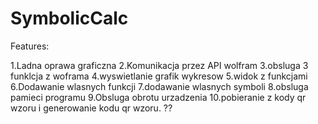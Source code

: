 # SymbolicCalc

Features:

1.Ladna oprawa graficzna
2.Komunikacja przez API wolfram
3.obsluga 3 funklcja z woframa
4.wyswietlanie grafik wykresow
5.widok z funkcjami
6.Dodawanie wlasnych funkcji
7.dodawanie wlasnych symboli
8.obsluga pamieci programu
9.Obsluga obrotu urzadzenia
10.pobieranie z kody qr wzoru i generowanie kodu qr wzoru. ??
